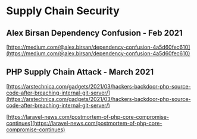 # Supply Chain Security

## Alex Birsan Dependency Confusion - Feb 2021

[https://medium.com/@alex.birsan/dependency-confusion-4a5d60fec610](https://medium.com/@alex.birsan/dependency-confusion-4a5d60fec610)

## PHP Supply Chain Attack - March 2021

[https://arstechnica.com/gadgets/2021/03/hackers-backdoor-php-source-code-after-breaching-internal-git-server/](https://arstechnica.com/gadgets/2021/03/hackers-backdoor-php-source-code-after-breaching-internal-git-server/)

[https://laravel-news.com/postmortem-of-php-core-compromise-continues](https://laravel-news.com/postmortem-of-php-core-compromise-continues)